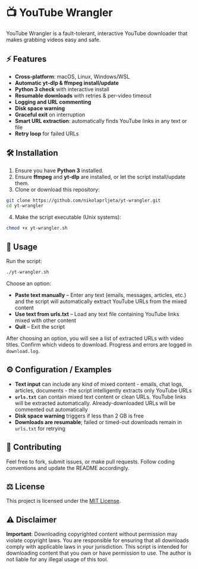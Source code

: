 # 📺 YouTube Wrangler

YouTube Wrangler is a fault-tolerant, interactive YouTube downloader that makes grabbing videos easy and safe.

## ⚡ Features

- **Cross-platform**: macOS, Linux, Windows/WSL
- **Automatic yt-dlp & ffmpeg install/update**
- **Python 3 check** with interactive install
- **Resumable downloads** with retries & per-video timeout
- **Logging and URL commenting**
- **Disk space warning**
- **Graceful exit** on interruption
- **Smart URL extraction**: automatically finds YouTube links in any text or file
- **Retry loop** for failed URLs

## 🛠️ Installation

1. Ensure you have **Python 3** installed.
2. Ensure **ffmpeg** and **yt-dlp** are installed, or let the script install/update them.
3. Clone or download this repository:

```bash
git clone https://github.com/nikolaprljeta/yt-wrangler.git
cd yt-wrangler
```

4. Make the script executable (Unix systems):

```bash
chmod +x yt-wrangler.sh
```

## 🚀 Usage

Run the script:

```bash
./yt-wrangler.sh
```

Choose an option:

- **Paste text manually** – Enter any text (emails, messages, articles, etc.) and the script will automatically extract YouTube URLs from the mixed content
- **Use text from urls.txt** – Load any text file containing YouTube links mixed with other content
- **Quit** – Exit the script

After choosing an option, you will see a list of extracted URLs with video titles. Confirm which videos to download. Progress and errors are logged in `download.log`.

## ⚙️ Configuration / Examples

- **Text input** can include any kind of mixed content - emails, chat logs, articles, documents - the script intelligently extracts only YouTube URLs
- **`urls.txt`** can contain mixed text content or clean URLs. YouTube links will be extracted automatically. Already-downloaded URLs will be commented out automatically
- **Disk space warning** triggers if less than 2 GB is free
- **Downloads are resumable**; failed or timed-out downloads remain in `urls.txt` for retrying

## 📝 Contributing

Feel free to fork, submit issues, or make pull requests. Follow coding conventions and update the README accordingly.

## ⚖️ License

This project is licensed under the [MIT License](LICENSE).

## ⚠️ Disclaimer

**Important**: Downloading copyrighted content without permission may violate copyright laws. You are responsible for ensuring that all downloads comply with applicable laws in your jurisdiction. This script is intended for downloading content that you own or have permission to use. The author is not liable for any illegal usage of this tool.